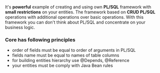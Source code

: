 It's **powerful** example of creating and using own **PL/SQL** framework with **small restrictions** on your entities.
The framework based on **CRUD PL/SQL** operations with additional operations over basic operations.
With this framework you can don't think about PL/SQL and concentrate on your business logic.
### Core has following principles
 - order of fields must be equal to order of arguments in PL/SQL
 - fields name must be equal to names of table columns
 - for building entities hierarchy use @Depends, @Reference
 - your entities must be comply with Java Bean rules
